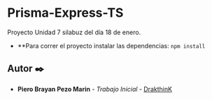 # Prisma-Express-TS

Proyecto Unidad 7 silabuz del día 18 de enero.

* **Para correr el proyecto instalar las dependencias: `npm install`
## Autor ✒️


* **Piero Brayan Pezo Marin** - *Trabajo Inicial* - [DrakthinK](https://github.com/DrakthinK)
